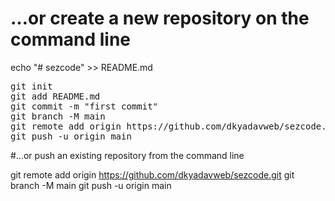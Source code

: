# …or create a new repository on the command line
echo "# sezcode" >> README.md
<pre>
git init
git add README.md
git commit -m "first commit"
git branch -M main
git remote add origin https://github.com/dkyadavweb/sezcode.git
git push -u origin main
</pre>

#…or push an existing repository from the command line

git remote add origin https://github.com/dkyadavweb/sezcode.git
git branch -M main
git push -u origin main
